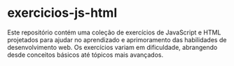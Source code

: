 # exercicios-js-html
 Este repositório contém uma coleção de exercícios de JavaScript e HTML projetados para ajudar no aprendizado e aprimoramento das habilidades de desenvolvimento web. Os exercícios variam em dificuldade, abrangendo desde conceitos básicos até tópicos mais avançados.
